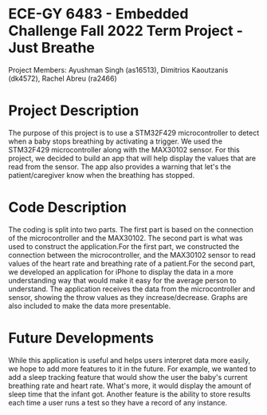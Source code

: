 # ECE-GY 6483 - Embedded Challenge Fall 2022 Term Project - Just Breathe

Project Members: Ayushman Singh (as16513), Dimitrios Kaoutzanis (dk4572), Rachel Abreu (ra2466)

# Project Description
The purpose of this project is to use a STM32F429 microcontroller to detect when a baby stops breathing by activating a trigger. We used the STM32F429 microcontroller along with the MAX30102 sensor. For this project, we decided to build an app that will help display the values that are read from the sensor. The app also provides a warning that let's the patient/caregiver know when the breathing has stopped.

# Code Description
The coding is split into two parts. The first part is based on the connection of the microcontroller and the MAX30102. The second part is what was used to construct the application.For the first part, we constructed the connection between the microcontroller, and the MAX30102 sensor to read values of the heart rate and breathing rate of a patient.For the second part, we developed an application for iPhone to display the data in a more understanding way that would make it easy for the average person to understand. The application receives the data from the microcontroller and sensor, showing the throw values as they increase/decrease. Graphs are also included to make the data more presentable.
 
# Future Developments
While this application is useful and helps users interpret data more easily, we hope to add more features to it in the future. For example, we wanted to add a sleep tracking feature that would show the user the baby's current breathing rate and heart rate. What's more, it would display the amount of sleep time that the infant got. Another feature is the ability to store results each time a user runs a test so they have a record of any instance.
